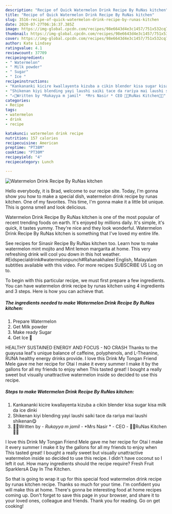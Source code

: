 ```yaml
---
description: "Recipe of Quick Watermelon Drink Recipe By RuNas kitchen"
title: "Recipe of Quick Watermelon Drink Recipe By RuNas kitchen"
slug: 3516-recipe-of-quick-watermelon-drink-recipe-by-runas-kitchen
date: 2020-07-27T06:16:37.385Z
image: https://img-global.cpcdn.com/recipes/98e6643d4e3c1457/751x532cq70/watermelon-drink-recipe-by-runas-kitchen-recipe-main-photo.jpg
thumbnail: https://img-global.cpcdn.com/recipes/98e6643d4e3c1457/751x532cq70/watermelon-drink-recipe-by-runas-kitchen-recipe-main-photo.jpg
cover: https://img-global.cpcdn.com/recipes/98e6643d4e3c1457/751x532cq70/watermelon-drink-recipe-by-runas-kitchen-recipe-main-photo.jpg
author: Kate Lindsey
ratingvalue: 4.1
reviewcount: 37709
recipeingredient:
- " Watermelon"
- " Milk powder"
- " Sugar"
- " Ice "
recipeinstructions:
- "Kankananki kicire kwallayenta kizuba a cikin blender kisa sugar kisa milk da ice dinki"
- "Shikenan kiyi blending yayi laushi saiki tace da rariya mai laushi shikenan😋"
- "✍🏻Written by *Rukayya m jamil*  *Mrs Nasir * CEO 👩‍🍳RuNas Kitchen👩‍🍳"
categories:
- Recipe
tags:
- watermelon
- drink
- recipe

katakunci: watermelon drink recipe 
nutrition: 157 calories
recipecuisine: American
preptime: "PT38M"
cooktime: "PT30M"
recipeyield: "4"
recipecategory: Lunch

---
```



![Watermelon Drink Recipe By RuNas kitchen](https://img-global.cpcdn.com/recipes/98e6643d4e3c1457/751x532cq70/watermelon-drink-recipe-by-runas-kitchen-recipe-main-photo.jpg)

Hello everybody, it is Brad, welcome to our recipe site. Today, I'm gonna show you how to make a special dish, watermelon drink recipe by runas kitchen. One of my favorites. This time, I'm gonna make it a little bit unique. This is gonna smell and look delicious.

Watermelon Drink Recipe By RuNas kitchen is one of the most popular of recent trending foods on earth. It's enjoyed by millions daily. It's simple, it's quick, it tastes yummy. They're nice and they look wonderful. Watermelon Drink Recipe By RuNas kitchen is something that I've loved my entire life.

See recipes for Sinasir Recipe By RuNas kitchen too. Learn how to make watermelon mint mojito and Mint lemon margarita at home. This very refreshing drink will cool you down in this hot weather. #Eidspecialdrink#watermelonpunch#Rahanakhaleel English, Malayalam subtitles available with this video. For more recipes SUBSCRIBE US Log on to.


To begin with this particular recipe, we must first prepare a few ingredients. You can have watermelon drink recipe by runas kitchen using 4 ingredients and 3 steps. Here is how you can achieve that.

<!--inarticleads1-->

##### The ingredients needed to make Watermelon Drink Recipe By RuNas kitchen:

1. Prepare  Watermelon
1. Get  Milk powder
1. Make ready  Sugar
1. Get  Ice 🧊


HEALTHY SUSTAINED ENERGY AND FOCUS - NO CRASH Thanks to the guayusa leaf&#39;s unique balance of caffeine, polyphenols, and L-Theanine, RUNA healthy energy drinks provide. I love this Drink My Tongan Friend Mele gave me her recipe for Otai I make it every summer I make it by the gallons for all my friends to enjoy when This tasted great! I bought a really sweet but visually unattractive watermelon inside so decided to use this recipe. 

<!--inarticleads2-->

##### Steps to make Watermelon Drink Recipe By RuNas kitchen:

1. Kankananki kicire kwallayenta kizuba a cikin blender kisa sugar kisa milk da ice dinki
1. Shikenan kiyi blending yayi laushi saiki tace da rariya mai laushi shikenan😋
1. ✍🏻Written by - *Rukayya m jamil* -  *Mrs Nasir * - CEO - 👩‍🍳RuNas Kitchen👩‍🍳


I love this Drink My Tongan Friend Mele gave me her recipe for Otai I make it every summer I make it by the gallons for all my friends to enjoy when This tasted great! I bought a really sweet but visually unattractive watermelon inside so decided to use this recipe. I didn&#39;t have coconut so I left it out. How many ingredients should the recipe require? Fresh Fruit SparklersA Day In The Kitchen. 

So that is going to wrap it up for this special food watermelon drink recipe by runas kitchen recipe. Thanks so much for your time. I'm confident you will make this at home. There's gonna be interesting food at home recipes coming up. Don't forget to save this page in your browser, and share it to your loved ones, colleague and friends. Thank you for reading. Go on get cooking!
